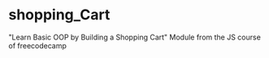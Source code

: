 # shopping_Cart
"Learn Basic OOP by Building a Shopping Cart" Module from the JS course of freecodecamp

